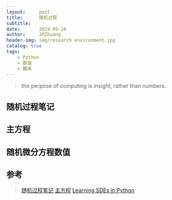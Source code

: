 ```yaml
---
layout:     post
title:      随机过程
subtitle:   
date:       2019-05-16
author:     JPZhuang
header-img: img/research environment.jpg
catalog: true
tags:
    - Python
    - 数值
    - 概率
---
```


<head>
    <script src="https://cdn.mathjax.org/mathjax/latest/MathJax.js?config=TeX-AMS-MML_HTMLorMML" type="text/javascript"></script>
    <script type="text/x-mathjax-config">
        MathJax.Hub.Config({
            tex2jax: {
            skipTags: ['script', 'noscript', 'style', 'textarea', 'pre'],
            inlineMath: [['$','$']]
            }
        });
    </script>
</head>



> the perpose of computing is insight, rather than numbers.



##  随机过程笔记


## 主方程

##  随机微分方程数值



## 参考

>  [随机过程笔记](https://zhuanlan.zhihu.com/p/21570899)
>  [主方程](http://staff.ustc.edu.cn/~chenzyn/lectures/chapter2.pdf)
>  [Learning SDEs in Python](https://www.quantopian.com/posts/learning-sdes-in-python)

